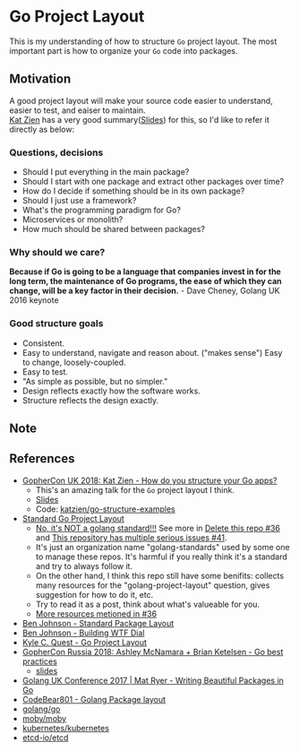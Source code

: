 # Go Project Layout
This is my understanding of how to structure `Go` project layout. The most important part is how to organize your `Go` code into packages.          

## Motivation
A good project layout will make your source code easier to understand, easier to test, and eaiser to maintain.     
[Kat Zien](https://github.com/katzien/) has a very good summary([Slides](https://github.com/katzien/talks/tree/master/how-do-you-structure-your-apps/gopherconuk-2018-08-03)) for this, so I'd like to refer it directly as below:        

### Questions, decisions 

- Should I put everything in the main package?
- Should I start with one package and extract other packages over time? 
- How do I decide if something should be in its own package?
- Should I just use a framework?
- What's the programming paradigm for Go?
- Microservices or monolith?
- How much should be shared between packages?
       
### Why should we care?
**Because if Go is going to be a language that companies invest in for the long term, the maintenance of Go programs, the ease of which they can change, 
will be a key factor in their decision.** - Dave Cheney, Golang UK 2016 keynote

### Good structure goals
- Consistent.
- Easy to understand, navigate and reason about. ("makes sense") Easy to change, loosely-coupled.
- Easy to test.
- "As simple as possible, but no simpler."
- Design reflects exactly how the software works.
- Structure reflects the design exactly.     

## Note

## References
- [GopherCon UK 2018: Kat Zien - How do you structure your Go apps?](https://www.youtube.com/watch?v=VQym87o91f8&t=3s)     
  - This's an amazing talk for the `Go` project layout I think.    
  - [Slides](https://github.com/katzien/talks/tree/master/how-do-you-structure-your-apps/gopherconuk-2018-08-03)    
  - Code: [katzien/go-structure-examples](https://github.com/katzien/go-structure-examples)    
- [Standard Go Project Layout](https://github.com/golang-standards/project-layout)    
  - [No, it's NOT a golang standard!!!](https://github.com/golang-standards/project-layout/issues/38) See more in [Delete this repo #36](https://github.com/golang-standards/project-layout/issues/36) and [This repository has multiple serious issues #41](https://github.com/golang-standards/project-layout/issues/41).     
  - It's just an organization name "golang-standards" used by some one to manage these repos. It's harmful if you really think it's a standard and try to always follow it.     
  - On the other hand, I think this repo still have some benifits: collects many resources for the "golang-project-layout" question, gives suggestion for how to do it, etc.     
  - Try to read it as a post, think about what's valueable for you.             
  - [More resources metioned in #36](https://github.com/golang-standards/project-layout/issues/36#issue-479438391)
- [Ben Johnson - Standard Package Layout](https://medium.com/@benbjohnson/standard-package-layout-7cdbc8391fc1)
- [Ben Johnson - Building WTF Dial](https://medium.com/wtf-dial/wtf-dial-domain-model-9655cd523182)
- [Kyle C. Quest - Go Project Layout](https://medium.com/golang-learn/go-project-layout-e5213cdcfaa2)
- [GopherCon Russia 2018: Ashley McNamara + Brian Ketelsen - Go best practices](https://www.youtube.com/watch?v=MzTcsI6tn-0)
  - [slides](https://www.brianketelsen.com/slides/gcru18-best/)
- [Golang UK Conference 2017 | Mat Ryer - Writing Beautiful Packages in Go](https://www.youtube.com/watch?v=cAWlv2SeQus)
- [CodeBear801 - Golang Package layout](https://github.com/CodeBear801/tech_summary/blob/master/tech-summary/language/go/go-package-layout.md)
- [golang/go](https://github.com/golang/go)
- [moby/moby](https://github.com/moby/moby)
- [kubernetes/kubernetes](https://github.com/kubernetes/kubernetes)
- [etcd-io/etcd](https://github.com/etcd-io/etcd)

